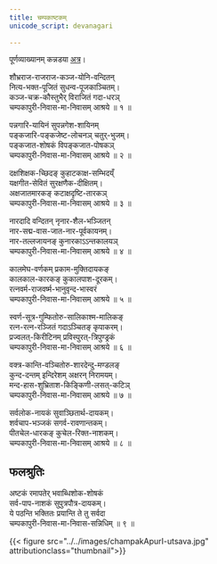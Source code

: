 ```yaml
---
title: चम्पकाष्टकम्  
unicode_script: devanagari  
  
---
```

  
पूर्णव्याख्यानम् कन्नडया [अत्र](https://docs.google.com/document/d/1Alcl4IkCZMQSvECfyme2UsD5QboRpS6wsiKgjEmc3a8/edit?usp=drive_web&ouid=109000762913288837175)।  


  
शौभ्रराज-राजराज-कञ्ज-योनि-वन्दितन्  
नित्य-भक्त-पूजितं सुधन्व-पूजकाञ्चितम्।  
कञ्ज-चक्र-कौस्तुभैर् विराजितं गदा-धरञ्  
चम्पकापुरी-निवास-मा-निवासम् आश्रये ॥ १ ॥  
  
पन्नगारि-यायिनं सुपन्नगेश-शायिनम्  
पङ्कजारि-पङ्कजेष्ट-लोचनञ् चतुर्-भुजम्।  
पङ्कजात-शोषकं विपङ्कजात-पोषकञ्  
चम्पकापुरी-निवास-मा-निवासम् आश्रये ॥ २ ॥  
  
दक्षशिक्षक-च्छिदङ् कुहाटकाक्ष-सम्भिदय्ँ  
यक्षगीत-सेवितं सुरक्षणैक-दीक्षितम्।  
अक्षजातमारकङ् कटाक्षदृष्टि-तारकञ्  
चम्पकापुरी-निवास-मा-निवासम् आश्रये ॥ ३ ॥  
  
नारदादि वन्दितन् नृनार-शैल-भञ्जितन्  
नार-सद्म-वास-जात-नार-पूर्वकायनम्।  
नार-तल्लजायनङ् कुनारकाऽऽन्तकालयञ्  
चम्पकापुरी-निवास-मा-निवासम् आश्रये ॥ ४ ॥  
  
कालमेघ-वर्णकम् प्रकाम-मुक्तिदायकङ्  
कालकाल-कारकङ् कुकालपाश-दूरकम्।  
रत्नवर्म-राजवर्ष्म-भानुवृन्द-भास्वरं  
चम्पकापुरी-निवास-मा-निवासम् आश्रये ॥ ५ ॥  
  
स्वर्ण-सूत्र-गुम्फितोरु-सालिकाश्म-मालिकङ्  
रत्न-रत्न-रञ्जितं गदाऽञ्चितङ् कृपाकरम्।  
प्रज्वलत्-किरीटिनम् प्रविस्पुरत्-त्रिपुण्ड्रकं  
चम्पकापुरी-निवास-मा-निवासम् आश्रये ॥ ६ ॥  
  
वक्त्र-कान्ति-वञ्चितोरु-शारदेन्दु-मण्डलङ्  
कुन्द-दन्तम् इन्दिरेशम् अक्षरन् निरामयम्।  
मन्द-हास-शुभ्रिताश-किङ्किणी-लसत्-कटिञ्  
चम्पकापुरी-निवास-मा-निवासम् आश्रये ॥ ७ ॥  
  
सर्वलोक-नायकं सुवाञ्छितार्थ-दायकम्।  
शर्वचाप-भञ्जकं सगर्व-रावणान्तकम्।  
पीतचेल-धारकङ् कुचेल-रिक्त-नाशकम्।  
चम्पकापुरी-निवास-मा-निवासम् आश्रये ॥ ८ ॥  
  
## फलश्रुतिः  
  
अष्टकं रमापतेर् भवाब्धिशोक-शोषकं  
सर्व-पाप-नाशकं सुपुत्रपौत्र-दायकम्।  
ये पठन्ति भक्तितः प्रयान्ति ते तु सर्वदा  
चम्पकापुरी-निवास-मा-निवास-सन्निधिम् ॥ ९ ॥  

{{< figure src="../../images/champakApurI-utsava.jpg" attributionclass="thumbnail">}}
